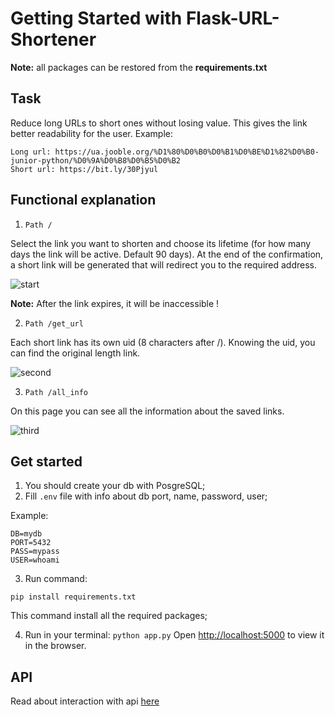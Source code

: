 # Getting Started with Flask-URL-Shortener

**Note:** all packages can be restored from the **requirements.txt**

## Task

Reduce long URLs to short ones without losing value. This gives the link better readability for the user.
Example:
```
Long url: https://ua.jooble.org/%D1%80%D0%B0%D0%B1%D0%BE%D1%82%D0%B0-junior-python/%D0%9A%D0%B8%D0%B5%D0%B2
Short url: https://bit.ly/30Pjyul
```

## Functional explanation
1. ```Path /```

Select the link you want to shorten and choose its lifetime (for how many days the link will be active. Default 90 days).
At the end of the confirmation, a short link will be generated that will redirect you to the required address.

![start](https://user-images.githubusercontent.com/77641899/135723904-6d52cf2f-253e-43cb-8bda-5b9e293f5cf8.png)

**Note:** After the link expires, it will be inaccessible !


2. ```Path /get_url```

Each short link has its own uid (8 characters after /). Knowing the uid, you can find the original length link.

![second](https://user-images.githubusercontent.com/77641899/135724046-0256c0e9-e8f6-420c-b384-4107303edc40.png)

3. ```Path /all_info```

On this page you can see all the information about the saved links.

![third](https://user-images.githubusercontent.com/77641899/135724128-88739d5c-ea74-4b8c-803e-2955c51a9700.png)


## Get started
1. You should create your db with PosgreSQL;
2. Fill ```.env``` file with info about db port, name, password, user;

Example:
```
DB=mydb
PORT=5432
PASS=mypass
USER=whoami
```
3. Run command:
```
pip install requirements.txt
```
This command install all the required packages;

4. Run in your terminal:
```python app.py```
Open [http://localhost:5000](http://localhost:5000) to view it in the browser.

## API

Read about interaction with api [here](https://github.com/VladyslavSkrypets/Flask-URL-Shortener/tree/develop/api)
